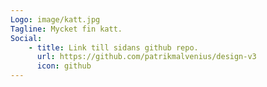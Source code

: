 ```yaml
---
Logo: image/katt.jpg
Tagline: Mycket fin katt.
Social:
    - title: Link till sidans github repo.
      url: https://github.com/patrikmalvenius/design-v3
      icon: github
---
```

